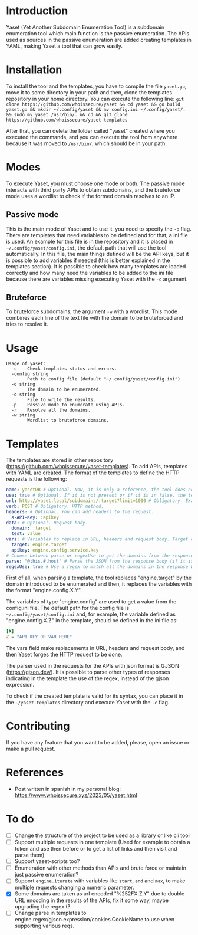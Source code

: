 # Introduction
Yaset (Yet Another Subdomain Enumeration Tool) is a subdomain enumeration tool which main function is the passive enumeration. The APIs used as sources in the passive enumeration are added creating templates in YAML, making Yaset a tool that can grow easily.

# Installation
To install the tool and the templates, you have to compile the file `yaset.go`, move it to some directory in your path and then, clone the templates repository in your home directory. You can execute the following line:
`git clone https://github.com/whoissecure/yaset && cd yaset && go build yaset.go && mkdir ~/.config/yaset && mv config.ini ~/.config/yaset/. && sudo mv yaset /usr/bin/. && cd && git clone https://github.com/whoissecure/yaset-templates`

After that, you can delete the folder called "yaset" created where you executed the commands, and you can execute the tool from anywhere because it was moved to `/usr/bin/`, which should be in your path.

# Modes
To execute Yaset, you must choose one mode or both. The passive mode interacts with third party APIs to obtain subdomains, and the bruteforce mode uses a wordlist to check if the formed domain resolves to an IP.

## Passive mode
This is the main mode of Yaset and to use it, you need to specify the `-p` flag. There are templates that need variables to be defined and for that, a ini file is used. An example for this file is in the repository and it is placed in `~/.config/yaset/config.ini`, the default path that will use the tool automatically. In this file, the main things defined will be the API keys, but it is possible to add variables if needed (this is better explained in the templates section). It is possible to check how many templates are loaded correctly and how many need the variables to be added to the ini file because there are variables missing executing Yaset with the `-c` argument.

## Bruteforce
To bruteforce subdomains, the argument `-w` with a wordlist. This mode combines each line of the text file with the domain to be bruteforced and tries to resolve it.

# Usage
```
Usage of yaset:
  -c	Check templates status and errors.
  -config string
    	Path to config file (default "~/.config/yaset/config.ini")
  -d string
    	The domain to be enumerated.
  -o string
    	File to write the results.
  -p	Passive mode to enumerate using APIs.
  -r	Resolve all the domains.
  -w string
    	Wordlist to bruteforce domains.
```

# Templates
The templates are stored in other repository (https://github.com/whoissecure/yaset-templates). To add APIs, templates with YAML are created. The format of the templates to define the HTTP requests is the following:

```yaml
name: yasetDB # Optional. Now, it is only a reference, the tool does not use it.
use: true # Optional. If it is not present or if it is in false, the template is not used.
url: http://yaset.local/subdomains/:target?limit=1000 # Obligatory. Example of URL. It can use GET parameters.
verb: POST # Obligatory. HTTP method.
headers: # Optional. You can add headers to the request.
  X-API-Key: :apikey
data: # Optional. Request body.
  domain: :target
  test: value
vars: # Variables to replace in URL, headers and request body. Target or equivalent is mandatory as engine.target to be replaced by the domain introduced as target.
  target: engine.target
  apikey: engine.config.service.key
# Choose between parse or regexUse to get the domains from the response body.
parse: "@this.#.host" # Parse the JSON from the response body (if it is in json format) with a GJSON (https://gjson.dev) expression.
regexUse: true # Use a regex to match all the domains in the response body.
```

First of all, when parsing a template, the tool replaces "engine.target" by the domain introduced to be enumerated and then, it replaces the variables with the format "engine.config.X.Y". 

The variables of type "engine.config" are used to get a value from the config.ini file. The default path for the config file is `~/.config/yaset/config.ini` and, for example, the variable defined as "engine.config.X.Z" in the template, should be defined in the ini file as:

```ini
[X]
Z = "API_KEY_OR_VAR_HERE"
```

The vars field make replacements in URL, headers and request body, and then Yaset forges the HTTP request to be done.

The parser used in the requests for the APIs with json format is GJSON (https://gjson.dev/). It is possible to parse other types of responses indicating in the template the use of the regex, instead of the gjson expression.

To check if the created template is valid for its syntax, you can place it in the `~/yaset-templates` directory and execute Yaset with the `-c` flag.

# Contributing
If you have any feature that you want to be added, please, open an issue or make a pull request.

# References
- Post written in spanish in my personal blog: https://www.whoissecure.xyz/2023/05/yaset.html

# To do
- [ ] Change the structure of the project to be used as a library or like cli tool
- [ ] Support multiple requests in one template (Used for example to obtain a token and use then before or to get a list of links and then visit and parse them)
- [ ] Support yaset-scripts too?
- [ ] Enumeration with other methods than APIs and brute force or maintain just passive enumeration?
- [ ] Support `engine.iterate` with variables like `start`, `end` and `max`, to make multiple requests changing a numeric parameter.
- [X] Some domains are taken as url encoded "%252FX.Z.Y" due to double URL encoding in the results of the APIs, fix it some way, maybe upgrading the regex (?
- [ ] Change parse in templates to engine.regex/gjson.expression/cookies.CookieName to use when supporting various reqs.